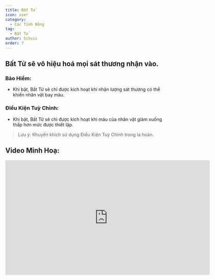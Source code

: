 ```yaml
---
title: Bất Tử
icon: user
category:
  - Các Tính Năng
tag:
  - Bất Tử
author: Schvis
order: 7
---
```


## Bất Tử sẽ vô hiệu hoá mọi sát thương nhận vào.
### Bảo Hiểm:
- Khi bật, Bất Tử sẽ chỉ được kích hoạt khi nhận lượng sát thương có thể khiến nhân vật bay màu.
### Điều Kiện Tuỳ Chỉnh:
- Khi bật, Bất Tử sẽ chỉ được kích hoạt khi máu của nhân vật giảm xuống thấp hơn mức được thiết lập.
> Lưu ý: Khuyến khích sử dụng Điều Kiện Tuỳ Chỉnh trong la hoàn.

## Video Minh Hoạ:

<div class="iframe-container"><iframe width="640" height="360" src="https://www.youtube.com/embed/42utUUYNHRE?list=PL5eI1Tb64p56g27qfYk7VuFTz4FK6YrKa" title="Korepi - God Mode" frameborder="0" allow="accelerometer; autoplay; clipboard-write; encrypted-media; gyroscope; picture-in-picture; web-share" allowfullscreen></iframe></div>
